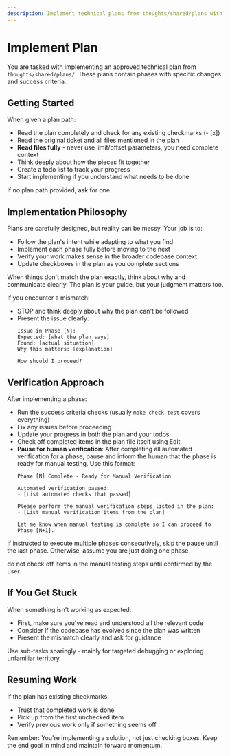 ```yaml
---
description: Implement technical plans from thoughts/shared/plans with verification
---
```


# Implement Plan

You are tasked with implementing an approved technical plan from `thoughts/shared/plans/`. These plans contain phases with specific changes and success criteria.

## Getting Started

When given a plan path:
- Read the plan completely and check for any existing checkmarks (- [x])
- Read the original ticket and all files mentioned in the plan
- **Read files fully** - never use limit/offset parameters, you need complete context
- Think deeply about how the pieces fit together
- Create a todo list to track your progress
- Start implementing if you understand what needs to be done

If no plan path provided, ask for one.

## Implementation Philosophy

Plans are carefully designed, but reality can be messy. Your job is to:
- Follow the plan's intent while adapting to what you find
- Implement each phase fully before moving to the next
- Verify your work makes sense in the broader codebase context
- Update checkboxes in the plan as you complete sections

When things don't match the plan exactly, think about why and communicate clearly. The plan is your guide, but your judgment matters too.

If you encounter a mismatch:
- STOP and think deeply about why the plan can't be followed
- Present the issue clearly:
  ```
  Issue in Phase [N]:
  Expected: [what the plan says]
  Found: [actual situation]
  Why this matters: [explanation]

  How should I proceed?
  ```

## Verification Approach

After implementing a phase:
- Run the success criteria checks (usually `make check test` covers everything)
- Fix any issues before proceeding
- Update your progress in both the plan and your todos
- Check off completed items in the plan file itself using Edit
- **Pause for human verification**: After completing all automated verification for a phase, pause and inform the human that the phase is ready for manual testing. Use this format:
  ```
  Phase [N] Complete - Ready for Manual Verification

  Automated verification passed:
  - [List automated checks that passed]

  Please perform the manual verification steps listed in the plan:
  - [List manual verification items from the plan]

  Let me know when manual testing is complete so I can proceed to Phase [N+1].
  ```

If instructed to execute multiple phases consecutively, skip the pause until the last phase. Otherwise, assume you are just doing one phase.

do not check off items in the manual testing steps until confirmed by the user.


## If You Get Stuck

When something isn't working as expected:
- First, make sure you've read and understood all the relevant code
- Consider if the codebase has evolved since the plan was written
- Present the mismatch clearly and ask for guidance

Use sub-tasks sparingly - mainly for targeted debugging or exploring unfamiliar territory.

## Resuming Work

If the plan has existing checkmarks:
- Trust that completed work is done
- Pick up from the first unchecked item
- Verify previous work only if something seems off

Remember: You're implementing a solution, not just checking boxes. Keep the end goal in mind and maintain forward momentum.